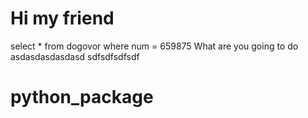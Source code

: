# Hi my friend
select * from dogovor where num = 659875
What are you going to do
asdasdasdasdasd
sdfsdfsdfsdf
# python_package
